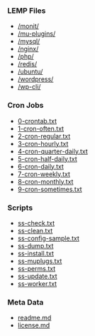 ### LEMP Files

<ul>
<li><a href="monit/">/monit/</a></li>
<li><a href="mu-plugins/">/mu-plugins/</a></li>
<li><a href="mysql/">/mysql/</a></li>
<li><a href="nginx/">/nginx/</a></li>
<li><a href="php/">/php/</a></li>
<li><a href="redis/">/redis/</a></li>
<li><a href="ubuntu/">/ubuntu/</a></li>
<li><a href="wordpress/">/wordpress/</a></li>
<li><a href="wp-cli/">/wp-cli/</a></li>
</ul>

### Cron Jobs

* <a href="0-crontab.txt">0-crontab.txt</a>
* <a href="1-cron-often.txt">1-cron-often.txt</a>
* <a href="2-cron-regular.txt">2-cron-regular.txt</a>
* <a href="3-cron-hourly.txt">3-cron-hourly.txt</a>
* <a href="4-cron-quarter-daily.txt">4-cron-quarter-daily.txt</a>
* <a href="5-cron-half-daily.txt">5-cron-half-daily.txt</a>
* <a href="6-cron-daily.txt">6-cron-daily.txt</a>
* <a href="7-cron-weekly.txt">7-cron-weekly.txt</a>
* <a href="8-cron-monthly.txt">8-cron-monthly.txt</a>
* <a href="9-cron-sometimes.txt">9-cron-sometimes.txt</a>

### Scripts

* <a href="ss-check.txt">ss-check.txt</a>
* <a href="ss-clean.txt">ss-clean.txt</a>
* <a href="ss-config-sample.txt">ss-config-sample.txt</a>
* <a href="ss-dump.txt">ss-dump.txt</a>
* <a href="ss-install.txt">ss-install.txt</a>
* <a href="ss-muplugs.txt">ss-muplugs.txt</a>
* <a href="ss-perms.txt">ss-perms.txt</a>
* <a href="ss-update.txt">ss-update.txt</a>
* <a href="ss-worker.txt">ss-worker.txt</a>

### Meta Data

<ul>
<li><a href="readme.md">readme.md</a></li>
<li><a href="license.md">license.md</a></li>
</ul>
